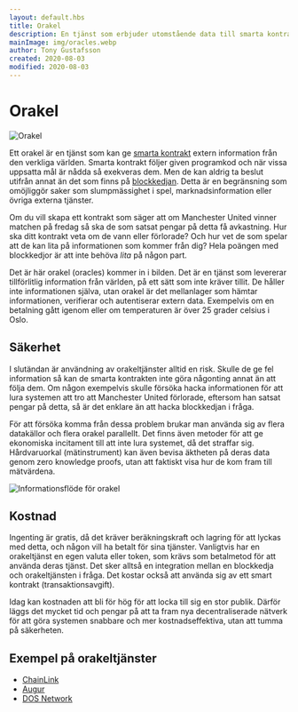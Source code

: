 ```yaml
---
layout: default.hbs
title: Orakel
description: En tjänst som erbjuder utomstående data till smarta kontrakt och blockkedjor på ett tillförligt sätt.
mainImage: img/oracles.webp
author: Tony Gustafsson
created: 2020-08-03
modified: 2020-08-03
---
```


# Orakel

![Orakel](/img/oracles.webp 'Orakel')

Ett orakel är en tjänst som kan ge [smarta kontrakt](/tekniker/smarta-kontrakt.html) extern information från den verkliga världen. Smarta kontrakt följer given programkod och när vissa uppsatta mål är nådda så exekveras dem. Men de kan aldrig ta beslut utifrån annat än det som finns på [blockkedjan](/tekniker/blockkedjor.html). Detta är en begränsning som omöjliggör saker som slumpmässighet i spel, marknadsinformation eller övriga externa tjänster.

Om du vill skapa ett kontrakt som säger att om Manchester United vinner matchen på fredag så ska de som satsat pengar på detta få avkastning. Hur ska ditt kontrakt veta om de vann eller förlorade? Och hur vet de som spelar att de kan lita på informationen som kommer från dig? Hela poängen med blockkedjor är att inte behöva _lita_ på någon part.

Det är här orakel (oracles) kommer in i bilden. Det är en tjänst som levererar tillförlitlig information från världen, på ett sätt som inte kräver tillit. De håller inte informationen själva, utan orakel är det mellanlager som hämtar informationen, verifierar och autentiserar extern data. Exempelvis om en betalning gått igenom eller om temperaturen är över 25 grader celsius i Oslo.

## Säkerhet

I slutändan är användning av orakeltjänster alltid en risk. Skulle de ge fel information så kan de smarta kontrakten inte göra någonting annat än att följa dem. Om någon exempelvis skulle försöka hacka informationen för att lura systemen att tro att Manchester United förlorade, eftersom han satsat pengar på detta, så är det enklare än att hacka blockkedjan i fråga.

För att försöka komma från dessa problem brukar man använda sig av flera datakällor och flera orakel parallellt. Det finns även metoder för att ge ekonomiska incitament till att inte lura systemet, då det straffar sig. Hårdvaruorkal (mätinstrument) kan även bevisa äktheten på deras data genom zero knowledge proofs, utan att faktiskt visa hur de kom fram till mätvärdena.

![Informationsflöde för orakel](/img/oracles-info.webp 'Informationsflöde för orakel')

## Kostnad

Ingenting är gratis, då det kräver beräkningskraft och lagring för att lyckas med detta, och någon vill ha betalt för sina tjänster. Vanligtvis har en orakeltjänst en egen valuta eller token, som krävs som betalmetod för att använda deras tjänst. Det sker alltså en integration mellan en blockkedja och orakeltjänsten i fråga. Det kostar också att använda sig av ett smart kontrakt (transaktionsavgift).

Idag kan kostnaden att bli för hög för att locka till sig en stor publik. Därför läggs det mycket tid och pengar på att ta fram nya decentraliserade nätverk för att göra systemen snabbare och mer kostnadseffektiva, utan att tumma på säkerheten.

## Exempel på orakeltjänster

-   [ChainLink](https://chain.link/)
-   [Augur](https://augur.net/)
-   [DOS Network](https://dos.network/)
